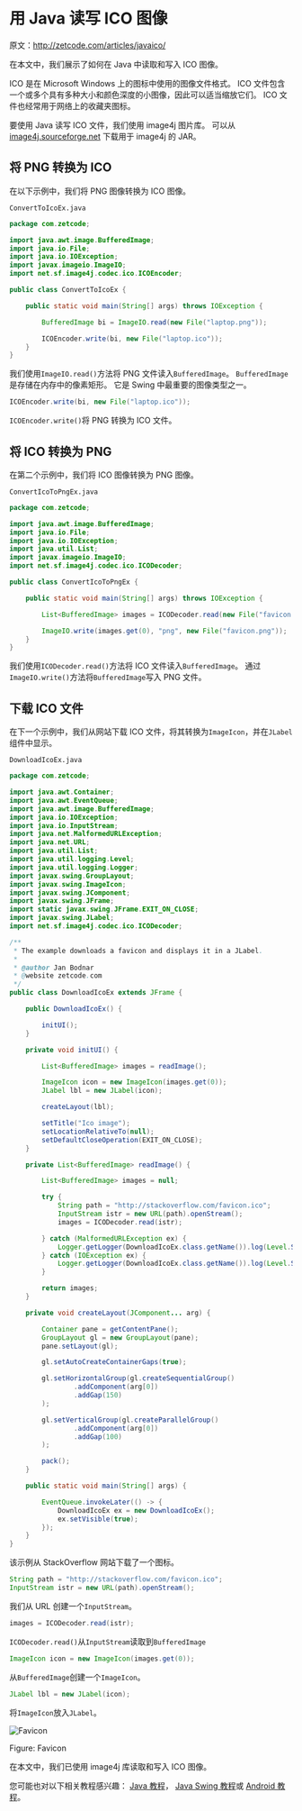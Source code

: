 # 用 Java 读写 ICO 图像

原文：http://zetcode.com/articles/javaico/

在本文中，我们展示了如何在 Java 中读取和写入 ICO 图像。

ICO 是在 Microsoft Windows 上的图标中使用的图像文件格式。 ICO 文件包含一个或多个具有多种大小和颜色深度的小图像，因此可以适当缩放它们。 ICO 文件也经常用于网络上的收藏夹图标。

要使用 Java 读写 ICO 文件，我们使用 image4j 图片库。 可以从 [image4j.sourceforge.net](http://image4j.sourceforge.net) 下载用于 image4j 的 JAR。

## 将 PNG 转换为 ICO

在以下示例中，我们将 PNG 图像转换为 ICO 图像。

`ConvertToIcoEx.java`

```java
package com.zetcode;

import java.awt.image.BufferedImage;
import java.io.File;
import java.io.IOException;
import javax.imageio.ImageIO;
import net.sf.image4j.codec.ico.ICOEncoder;

public class ConvertToIcoEx {

    public static void main(String[] args) throws IOException {

        BufferedImage bi = ImageIO.read(new File("laptop.png"));

        ICOEncoder.write(bi, new File("laptop.ico"));
    }
}

```

我们使用`ImageIO.read()`方法将 PNG 文件读入`BufferedImage`。 `BufferedImage`是存储在内存中的像素矩形。 它是 Swing 中最重要的图像类型之一。

```java
ICOEncoder.write(bi, new File("laptop.ico"));

```

`ICOEncoder.write()`将 PNG 转换为 ICO 文件。

## 将 ICO 转换为 PNG

在第二个示例中，我们将 ICO 图像转换为 PNG 图像。

`ConvertIcoToPngEx.java`

```java
package com.zetcode;

import java.awt.image.BufferedImage;
import java.io.File;
import java.io.IOException;
import java.util.List;
import javax.imageio.ImageIO;
import net.sf.image4j.codec.ico.ICODecoder;

public class ConvertIcoToPngEx {

    public static void main(String[] args) throws IOException {

        List<BufferedImage> images = ICODecoder.read(new File("favicon.ico"));

        ImageIO.write(images.get(0), "png", new File("favicon.png"));
    }
}

```

我们使用`ICODecoder.read()`方法将 ICO 文件读入`BufferedImage`。 通过`ImageIO.write()`方法将`BufferedImage`写入 PNG 文件。

## 下载 ICO 文件

在下一个示例中，我们从网站下载 ICO 文件，将其转换为`ImageIcon`，并在`JLabel`组件中显示。

`DownloadIcoEx.java`

```java
package com.zetcode;

import java.awt.Container;
import java.awt.EventQueue;
import java.awt.image.BufferedImage;
import java.io.IOException;
import java.io.InputStream;
import java.net.MalformedURLException;
import java.net.URL;
import java.util.List;
import java.util.logging.Level;
import java.util.logging.Logger;
import javax.swing.GroupLayout;
import javax.swing.ImageIcon;
import javax.swing.JComponent;
import javax.swing.JFrame;
import static javax.swing.JFrame.EXIT_ON_CLOSE;
import javax.swing.JLabel;
import net.sf.image4j.codec.ico.ICODecoder;

/**
 * The example downloads a favicon and displays it in a JLabel.
 *
 * @author Jan Bodnar
 * @website zetcode.com
 */
public class DownloadIcoEx extends JFrame {

    public DownloadIcoEx() {

        initUI();
    }

    private void initUI() {

        List<BufferedImage> images = readImage();

        ImageIcon icon = new ImageIcon(images.get(0));
        JLabel lbl = new JLabel(icon);

        createLayout(lbl);

        setTitle("Ico image");
        setLocationRelativeTo(null);
        setDefaultCloseOperation(EXIT_ON_CLOSE);
    }

    private List<BufferedImage> readImage() {

        List<BufferedImage> images = null;

        try {
            String path = "http://stackoverflow.com/favicon.ico";
            InputStream istr = new URL(path).openStream();
            images = ICODecoder.read(istr);

        } catch (MalformedURLException ex) {
            Logger.getLogger(DownloadIcoEx.class.getName()).log(Level.SEVERE, null, ex);
        } catch (IOException ex) {
            Logger.getLogger(DownloadIcoEx.class.getName()).log(Level.SEVERE, null, ex);
        }

        return images;
    }

    private void createLayout(JComponent... arg) {

        Container pane = getContentPane();
        GroupLayout gl = new GroupLayout(pane);
        pane.setLayout(gl);

        gl.setAutoCreateContainerGaps(true);

        gl.setHorizontalGroup(gl.createSequentialGroup()
                .addComponent(arg[0])
                .addGap(150)
        );

        gl.setVerticalGroup(gl.createParallelGroup()
                .addComponent(arg[0])
                .addGap(100)
        );

        pack();
    }

    public static void main(String[] args) {

        EventQueue.invokeLater(() -> {
            DownloadIcoEx ex = new DownloadIcoEx();
            ex.setVisible(true);
        });
    }
}

```

该示例从 StackOverflow 网站下载了一个图标。

```java
String path = "http://stackoverflow.com/favicon.ico";
InputStream istr = new URL(path).openStream();

```

我们从 URL 创建一个`InputStream`。

```java
images = ICODecoder.read(istr);

```

`ICODecoder.read()`从`InputStream`读取到`BufferedImage`

```java
ImageIcon icon = new ImageIcon(images.get(0));

```

从`BufferedImage`创建一个`ImageIcon`。

```java
JLabel lbl = new JLabel(icon);

```

将`ImageIcon`放入`JLabel`。

![Favicon](img/96d48f5bf4125f3a9b03f7127a5394e1.jpg)

Figure: Favicon



在本文中，我们已使用 image4j 库读取和写入 ICO 图像。

您可能也对以下相关教程感兴趣： [Java 教程](/lang/java/)， [Java Swing 教程](/tutorials/javaswingtutorial/)或 [Android 教程](/mob/android/)。